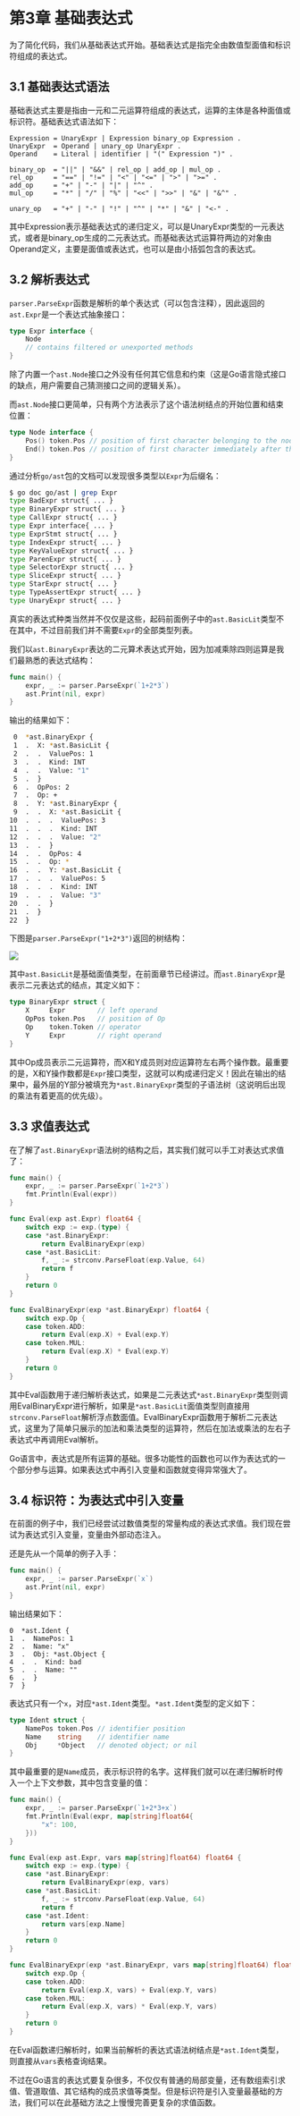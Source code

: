 # 第3章 基础表达式

为了简化代码，我们从基础表达式开始。基础表达式是指完全由数值型面值和标识符组成的表达式。

## 3.1 基础表达式语法

基础表达式主要是指由一元和二元运算符组成的表达式，运算的主体是各种面值或标识符。基础表达式语法如下：

```
Expression = UnaryExpr | Expression binary_op Expression .
UnaryExpr  = Operand | unary_op UnaryExpr .
Operand    = Literal | identifier | "(" Expression ")" .

binary_op  = "||" | "&&" | rel_op | add_op | mul_op .
rel_op     = "==" | "!=" | "<" | "<=" | ">" | ">=" .
add_op     = "+" | "-" | "|" | "^" .
mul_op     = "*" | "/" | "%" | "<<" | ">>" | "&" | "&^" .

unary_op   = "+" | "-" | "!" | "^" | "*" | "&" | "<-" .
```

其中Expression表示基础表达式的递归定义，可以是UnaryExpr类型的一元表达式，或者是binary_op生成的二元表达式。而基础表达式运算符两边的对象由Operand定义，主要是面值或表达式，也可以是由小括弧包含的表达式。


## 3.2 解析表达式

`parser.ParseExpr`函数是解析的单个表达式（可以包含注释），因此返回的`ast.Expr`是一个表达式抽象接口：

```go
type Expr interface {
    Node
    // contains filtered or unexported methods
}
```

除了内置一个`ast.Node`接口之外没有任何其它信息和约束（这是Go语言隐式接口的缺点，用户需要自己猜测接口之间的逻辑关系）。

而`ast.Node`接口更简单，只有两个方法表示了这个语法树结点的开始位置和结束位置：

```go
type Node interface {
    Pos() token.Pos // position of first character belonging to the node
    End() token.Pos // position of first character immediately after the node
}
```

通过分析`go/ast`包的文档可以发现很多类型以`Expr`为后缀名：

```bash
$ go doc go/ast | grep Expr
type BadExpr struct{ ... }
type BinaryExpr struct{ ... }
type CallExpr struct{ ... }
type Expr interface{ ... }
type ExprStmt struct{ ... }
type IndexExpr struct{ ... }
type KeyValueExpr struct{ ... }
type ParenExpr struct{ ... }
type SelectorExpr struct{ ... }
type SliceExpr struct{ ... }
type StarExpr struct{ ... }
type TypeAssertExpr struct{ ... }
type UnaryExpr struct{ ... }
```

真实的表达式种类当然并不仅仅是这些，起码前面例子中的`ast.BasicLit`类型不在其中，不过目前我们并不需要`Expr`的全部类型列表。

我们以`ast.BinaryExpr`表达的二元算术表达式开始，因为加减乘除四则运算是我们最熟悉的表达式结构：

```go
func main() {
	expr, _ := parser.ParseExpr(`1+2*3`)
	ast.Print(nil, expr)
}
```

输出的结果如下：

```bash
 0  *ast.BinaryExpr {
 1  .  X: *ast.BasicLit {
 2  .  .  ValuePos: 1
 3  .  .  Kind: INT
 4  .  .  Value: "1"
 5  .  }
 6  .  OpPos: 2
 7  .  Op: +
 8  .  Y: *ast.BinaryExpr {
 9  .  .  X: *ast.BasicLit {
10  .  .  .  ValuePos: 3
11  .  .  .  Kind: INT
12  .  .  .  Value: "2"
13  .  .  }
14  .  .  OpPos: 4
15  .  .  Op: *
16  .  .  Y: *ast.BasicLit {
17  .  .  .  ValuePos: 5
18  .  .  .  Kind: INT
19  .  .  .  Value: "3"
20  .  .  }
21  .  }
22  }
```

下图是`parser.ParseExpr("1+2*3")`返回的树结构：

![](../images/ch3-expr-01.png)

其中`ast.BasicLit`是基础面值类型，在前面章节已经讲过。而`ast.BinaryExpr`是表示二元表达式的结点，其定义如下：

```go
type BinaryExpr struct {
    X     Expr        // left operand
    OpPos token.Pos   // position of Op
    Op    token.Token // operator
    Y     Expr        // right operand
}
```

 其中Op成员表示二元运算符，而X和Y成员则对应运算符左右两个操作数。最重要的是，X和Y操作数都是`Expr`接口类型，这就可以构成递归定义！因此在输出的结果中，最外层的Y部分被填充为`*ast.BinaryExpr`类型的子语法树（这说明后出现的乘法有着更高的优先级）。

## 3.3 求值表达式

在了解了`ast.BinaryExpr`语法树的结构之后，其实我们就可以手工对表达式求值了：

```go
func main() {
	expr, _ := parser.ParseExpr(`1+2*3`)
	fmt.Println(Eval(expr))
}

func Eval(exp ast.Expr) float64 {
	switch exp := exp.(type) {
	case *ast.BinaryExpr:
		return EvalBinaryExpr(exp)
	case *ast.BasicLit:
		f, _ := strconv.ParseFloat(exp.Value, 64)
		return f
	}
	return 0
}

func EvalBinaryExpr(exp *ast.BinaryExpr) float64 {
	switch exp.Op {
	case token.ADD:
		return Eval(exp.X) + Eval(exp.Y)
	case token.MUL:
		return Eval(exp.X) * Eval(exp.Y)
	}
	return 0
}
```

其中Eval函数用于递归解析表达式，如果是二元表达式`*ast.BinaryExpr`类型则调用EvalBinaryExpr进行解析，如果是`*ast.BasicLit`面值类型则直接用`strconv.ParseFloat`解析浮点数面值。EvalBinaryExpr函数用于解析二元表达式，这里为了简单只展示的加法和乘法类型的运算符，然后在加法或乘法的左右子表达式中再调用Eval解析。

Go语言中，表达式是所有运算的基础。很多功能性的函数也可以作为表达式的一个部分参与运算。如果表达式中再引入变量和函数就变得异常强大了。


## 3.4 标识符：为表达式中引入变量

在前面的例子中，我们已经尝试过数值类型的常量构成的表达式求值。我们现在尝试为表达式引入变量，变量由外部动态注入。

还是先从一个简单的例子入手：

```go
func main() {
    expr, _ := parser.ParseExpr(`x`)
    ast.Print(nil, expr)
}
```

输出结果如下：

```
0  *ast.Ident {
1  .  NamePos: 1
2  .  Name: "x"
3  .  Obj: *ast.Object {
4  .  .  Kind: bad
5  .  .  Name: ""
6  .  }
7  }
```

表达式只有一个`x`，对应`*ast.Ident`类型。`*ast.Ident`类型的定义如下：

```go
type Ident struct {
    NamePos token.Pos // identifier position
    Name    string    // identifier name
    Obj     *Object   // denoted object; or nil
}
```

其中最重要的是`Name`成员，表示标识符的名字。这样我们就可以在递归解析时传入一个上下文参数，其中包含变量的值：

```go
func main() {
	expr, _ := parser.ParseExpr(`1+2*3+x`)
	fmt.Println(Eval(expr, map[string]float64{
		"x": 100,
	}))
}

func Eval(exp ast.Expr, vars map[string]float64) float64 {
	switch exp := exp.(type) {
	case *ast.BinaryExpr:
		return EvalBinaryExpr(exp, vars)
	case *ast.BasicLit:
		f, _ := strconv.ParseFloat(exp.Value, 64)
		return f
	case *ast.Ident:
		return vars[exp.Name]
	}
	return 0
}

func EvalBinaryExpr(exp *ast.BinaryExpr, vars map[string]float64) float64 {
	switch exp.Op {
	case token.ADD:
		return Eval(exp.X, vars) + Eval(exp.Y, vars)
	case token.MUL:
		return Eval(exp.X, vars) * Eval(exp.Y, vars)
	}
	return 0
}
```

在Eval函数递归解析时，如果当前解析的表达式语法树结点是`*ast.Ident`类型，则直接从`vars`表格查询结果。

不过在Go语言的表达式要复杂很多，不仅仅有普通的局部变量，还有数组索引求值、管道取值、其它结构的成员求值等类型。但是标识符是引入变量最基础的方法，我们可以在此基础方法之上慢慢完善更复杂的求值函数。

